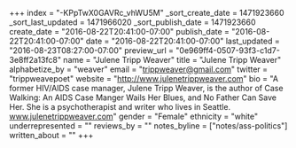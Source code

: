 +++
index = "-KPpTwX0GAVRc_vhWU5M"
_sort_create_date = 1471923660
_sort_last_updated = 1471966020
_sort_publish_date = 1471923660
create_date = "2016-08-22T20:41:00-07:00"
publish_date = "2016-08-22T20:41:00-07:00"
date = "2016-08-22T20:41:00-07:00"
last_updated = "2016-08-23T08:27:00-07:00"
preview_url = "0e969ff4-0507-93f3-c1d7-3e8ff2a13fc8"
name = "Julene Tripp Weaver"
title = "Julene Tripp Weaver"
alphabetize_by = "weaver"
email = "trippweaver@gmail.com"
twitter = "trippweavepoet"
website = "http://www.julenetrippweaver.com"
bio = "A former HIV/AIDS case manager, Julene Tripp Weaver, is the author of Case Walking: An AIDS Case Manger Wails Her Blues, and No Father Can Save Her. She is a psychotherapist and writer who lives in Seattle. www.julenetrippweaver.com"
gender = "Female"
ethnicity = "white"
underrepresented = ""
reviews_by = ""
notes_byline = ["notes/ass-politics"]
written_about = ""
+++

